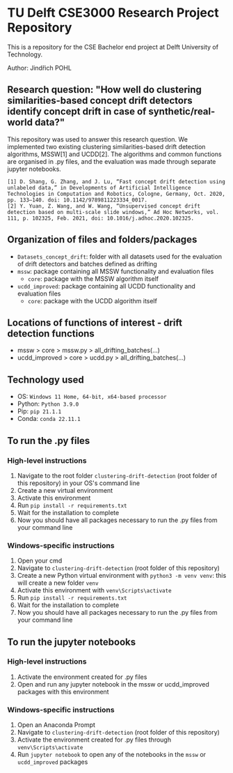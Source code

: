 # TU Delft CSE3000 Research Project Repository
This is a repository for the CSE Bachelor end project at Delft University of Technology.

Author: Jindřich POHL

## Research question: "How well do clustering similarities-based concept drift detectors identify concept drift in case of synthetic/real-world data?"
This repository was used to answer this research question. We implemented two existing clustering similarities-based drift detection algorithms, MSSW[1] and UCDD[2]. The algorithms and common functions are organised in .py files, and the evaluation was made through separate jupyter notebooks.
```
[1] D. Shang, G. Zhang, and J. Lu, “Fast concept drift detection using unlabeled data,” in Developments of Artificial Intelligence Technologies in Computation and Robotics, Cologne, Germany, Oct. 2020, pp. 133–140. doi: 10.1142/9789811223334_0017.
[2] Y. Yuan, Z. Wang, and W. Wang, “Unsupervised concept drift detection based on multi-scale slide windows,” Ad Hoc Networks, vol. 111, p. 102325, Feb. 2021, doi: 10.1016/j.adhoc.2020.102325.
```

## Organization of files and folders/packages
* ```Datasets_concept_drift```: folder with all datasets used for the evaluation of drift detectors and batches defined
as drifting
* ```mssw```: package containing all MSSW functionality and evaluation files
  * ```core```: package with the MSSW algorithm itself
* ```ucdd_improved```: package containing all UCDD functionality and evaluation files
  * ```core```: package with the UCDD algorithm itself

## Locations of functions of interest - drift detection functions
* mssw > core > mssw.py > all_drifting_batches(...)
* ucdd_improved > core > ucdd.py > all_drifting_batches(...)

## Technology used
* OS: ```Windows 11 Home, 64-bit, x64-based processor```
* Python: ```Python 3.9.0```
* Pip: ```pip 21.1.1```
* Conda: ```conda 22.11.1```

## To run the .py files
### High-level instructions
1. Navigate to the root folder ```clustering-drift-detection``` (root folder of this repository) in your OS's command line
2. Create a new virtual environment
3. Activate this environment
4. Run ```pip install -r requirements.txt```
5. Wait for the installation to complete
7. Now you should have all packages necessary to run the .py files from your command line

### Windows-specific instructions
1. Open your cmd
2. Navigate to ```clustering-drift-detection``` (root folder of this repository)
3. Create a new Python virtual environment with ```python3 -m venv venv```: this will create a new folder ```venv```
4. Activate this environment with ```venv\Scripts\activate```
5. Run ```pip install -r requirements.txt```
6. Wait for the installation to complete
7. Now you should have all packages necessary to run the .py files from your command line

## To run the jupyter notebooks
### High-level instructions
1. Activate the environment created for .py files
2. Open and run any jupyter notebook in the mssw or ucdd_improved packages with this environment

### Windows-specific instructions
1. Open an Anaconda Prompt
2. Navigate to ```clustering-drift-detection``` (root folder of this repository)
3. Activate the environment created for .py files through ```venv\Scripts\activate```
4. Run ```jupyter notebook``` to open any of the notebooks in the ```mssw``` or ```ucdd_improved``` packages
